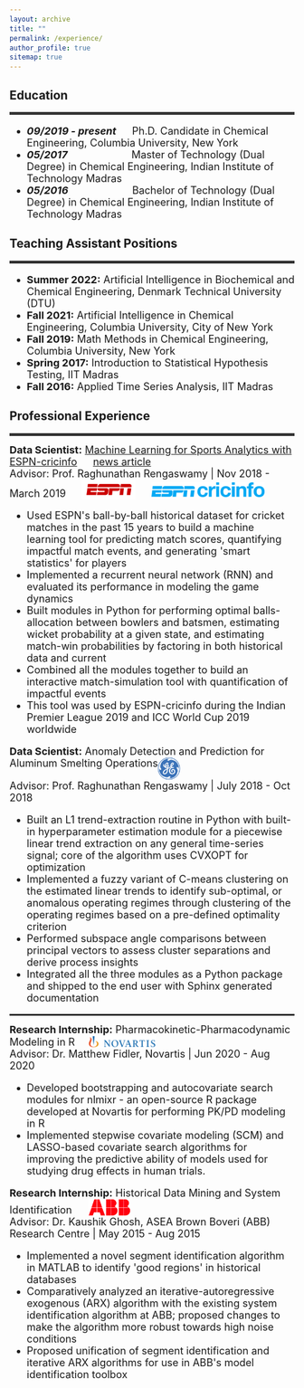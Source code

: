 ```yaml
---
layout: archive
title: ""
permalink: /experience/
author_profile: true
sitemap: true
---
```



## Education
<hr style="height:5px;border:none;color:#333;background-color:#333;" />


<font size="4">
<ul>
 <li><b><i>09/2019 - present</i></b> &emsp; Ph.D. Candidate in Chemical Engineering, Columbia University, New York</li>
 <li><b><i>05/2017</i></b> &emsp;&emsp;&emsp;&emsp;&emsp;&emsp;Master of Technology (Dual Degree) in Chemical Engineering, Indian Institute of Technology Madras</li>
 <li><b><i>05/2016</i></b> &emsp;&emsp;&emsp;&emsp;&emsp;&emsp;Bachelor of Technology (Dual Degree) in Chemical Engineering, Indian Institute of Technology Madras</li>
</ul>
</font>

<!-- |Time|Degree|School|
|:-|:-|:-|
|09/2019 - Present | Ph.D. Candidate, Chemical Engineering | Columbia University, New York
|05/2017|Master of Technology (Dual Degree), Chemical Engineering | Indian Institute of Technology Madras
|05/2016|Bachelor of Technology (Dual Degree), Chemical Engineering |Indian Institute of Technology Madras -->

## Teaching Assistant Positions
<hr style="height:5px;border:none;color:#333;background-color:#333;" />

<font size="4">
<ul>
 <li><b>Summer 2022:</b> Artificial Intelligence in Biochemical and Chemical Engineering, Denmark Technical University (DTU)</li>
<li><b>Fall 2021:</b> Artificial Intelligence in Chemical Engineering, Columbia University, City of New York</li>
<li><b>Fall 2019:</b> Math Methods in Chemical Engineering, Columbia University, New York</li>
<li><b>Spring 2017:</b> Introduction to Statistical Hypothesis Testing, IIT Madras</li>
<li><b>Fall 2016:</b> Applied Time Series Analysis, IIT Madras</li>
</ul>
</font>

<!-- ## Professional Service

|Time|Role|Organization|
|:-|:-|:-|
|2020 - Present|Reviewer|Journal of Computers and Chemical Engineering|
|2020 - Present|Reviewer|AIChE Journal|
|02/2020 - Present|Reviewer|Journal of Computers and Chemical Engineering|
 -->

<!-- ## Technical Strengths

|Category|Skills|
|:-|:-|
|Language           |Python, R, MATLAB, SQL, HTML, and LaTeX|
|Simulation         |SimuLink and Aspen HYSYS|
 -->
## Professional Experience
<hr style="height:5px;border:none;color:#333;background-color:#333;" />

<!-- <font size="3"><b>Modeling Enhanced Enzyme Diffusion in the Presence of Substrates</b><br>
Advisor: Prof. Kyle Bishop | Sep 2019 - Nov 2019  
<ul>
<li>Modeled enhanced enzyme diffusion using a Bayesian data analysis framework in Python; used enzyme trajectories data obtained from single molecule imaging techniques for tracking enzyme movements </li>
<li> Evaluated possibility of anisotropic diffusion through a statistical hypothesis test using F-test on displacements </li>
<li>Proposed Markov-Chain Monte Carlo (MCMC) simulations combined with k-means clustering for modeling diffusion for the different enzyme oligomerization forms; obtained probabilistic distributions capturing uncertainty in the estimates </li>
<li> Demonstrated significant variations in diffusion coefficients across the possible oligomerization states of the enzyme </li>
</ul>
</font> -->

<font size="4"><b>Data Scientist:</b> <a href='https://www.espncricinfo.com/story/_/id/26312451/launching-superstats,-new-language-cricket-analysis'>Machine Learning for Sports Analytics with ESPN-cricinfo</a> &emsp; <a href='https://www.espncricinfo.com/story/_/id/26312451/launching-superstats,-new-language-cricket-analysis'> news article</a> <br>
Advisor: Prof. Raghunathan Rengaswamy | Nov 2018 - March 2019 &emsp;  <img style='vertical-align:bottom; display:inline;' src='../files/espn.png' width="95"> &emsp;  <img style='vertical-align:center; display:inline;' src='../files/espncricinfo.png' width="200"> 
<ul>
<li> Used ESPN's ball-by-ball historical dataset for cricket matches in the past 15 years to build a machine learning tool for predicting match scores, quantifying impactful match events, and generating 'smart statistics' for players </li>
<li> Implemented a recurrent neural network (RNN) and evaluated its performance in modeling the game dynamics </li>
<li> Built modules in Python for performing optimal balls-allocation between bowlers and batsmen, estimating wicket probability at a given state, and estimating match-win probabilities by factoring in both historical data and current </li>
<li> Combined all the modules together to build an interactive match-simulation tool with quantification of impactful events </li>
<li> This tool was used by ESPN-cricinfo during the Indian Premier League 2019 and ICC World Cup 2019 worldwide </li>
</ul>
</font>

<font size="4"><b>Data Scientist:</b> Anomaly Detection and Prediction for Aluminum Smelting Operations<img style='vertical-align:top; display:inline;' src='../files/ge.png' width="40"> &emsp;<br>
Advisor: Prof. Raghunathan Rengaswamy | July 2018 - Oct 2018  
<ul>
<li> Built an L1 trend-extraction routine in Python with built-in hyperparameter estimation module for a piecewise linear trend extraction on any general time-series signal; core of the algorithm uses CVXOPT for optimization </li>
<li> Implemented a fuzzy variant of C-means clustering on the estimated linear trends to identify sub-optimal, or anomalous operating regimes through clustering of the operating regimes based on a pre-defined optimality criterion </li>
<li> Performed subspace angle comparisons between principal vectors to assess cluster separations and derive process insights </li>
<li> Integrated all the three modules as a Python package and shipped to the end user with Sphinx generated documentation </li>
</ul>
</font>

<!-- <font size="3"><b>Optimal Filtering using PCA based Dynamic Models</b><br>
Advisor: Prof. Arun Tangirala and Prof. Shankar Narasimhan | June 2016 - May 2017
<ul>
<li> Studied and implemented a novel identification technique called dynamic iterative principal component analysis (DIPCA) in MATLAB that takes in process data and estimates model order, parameters, and measurement error variances </li>
<li> Proposed a layered optimal data reconciliation and model validation approach based on an errors-in-variables Kalman-filter to handle dynamic input-output variables that the principal component analysis (PCA) framework is unable to handle </li>
<li> Demonstrated efficacy of this approach on a physical 'two-tank liquid level' case study in obtaining noise-free variable estimates and performing a selective model validation similar to residual analysis in classical system identification </li>
</ul>
</font> -->

<hr style="border-top: dotted 2px;" />

<font size="4"> <b>Research Internship:</b> Pharmacokinetic-Pharmacodynamic Modeling in R&emsp; <img style='vertical-align:bottom; display:inline;' src='../files/novartis.png' width="120"><br>
Advisor: Dr. Matthew Fidler, Novartis | Jun 2020 - Aug 2020 
<ul>
<li> Developed bootstrapping and autocovariate search modules for nlmixr - an open-source R package developed at Novartis for performing PK/PD modeling in R</li>
<li> Implemented stepwise covariate modeling (SCM) and LASSO-based covariate search algorithms for improving the predictive ability of models used for studying drug effects in human trials. </li>
</ul>
</font>

<font size="4"> <b>Research Internship:</b> Historical Data Mining and System Identification &emsp;  <img style='vertical-align:bottom; display:inline;' src='../files/abb.png' width="75"><br>
Advisor: Dr. Kaushik Ghosh, ASEA Brown Boveri (ABB) Research Centre | May 2015 - Aug 2015 
<ul>
<li> Implemented a novel segment identification algorithm in MATLAB to identify 'good regions' in historical databases </li>
<li> Comparatively analyzed an iterative-autoregressive exogenous (ARX) algorithm with the existing system identification algorithm at ABB; proposed changes to make the algorithm more robust towards high noise conditions </li>
<li> Proposed unification of segment identification and iterative ARX algorithms for use in ABB's model identification toolbox </li>
</ul>
</font>

<!-- <font size="3"> <b>SARIMA modeling and Speech Data Analysis using Spectrogram</b><br>
Advisor: Prof. Arun Tangirala | July 2015 - Dec 2015
<ul>
<li> Modeled monthly measles cases reported in New York City for the last 44 years using R as a Seasonal ARIMA model </li>
<li> Implemented spectrogram approach in R to separate noise from an overlapping amplitude and frequency modulated signal </li>
</ul>
</font>
 -->

